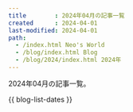 ```yaml
---
title        : 2024年04月の記事一覧
created      : 2024-04-01
last-modified: 2024-04-01
path:
  - /index.html Neo's World
  - /blog/index.html Blog
  - /blog/2024/index.html 2024年
---
```


2024年04月の記事一覧。

{{ blog-list-dates }}
